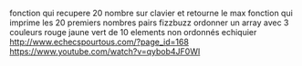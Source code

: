 fonction qui recupere 20 nombre sur clavier et retourne le max
fonction qui imprime les 20 premiers nombres pairs
fizzbuzz
ordonner un array avec 3 couleurs rouge jaune vert de 10 elements non ordonnés
echiquier http://www.echecspourtous.com/?page_id=168
https://www.youtube.com/watch?v=qybob4JF0WI
